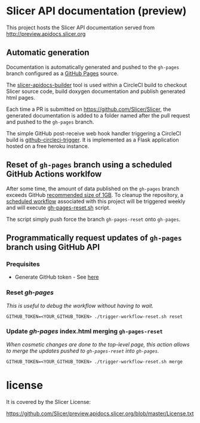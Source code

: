 # Slicer API documentation (preview)

This project hosts the Slicer API documentation served from http://preview.apidocs.slicer.org


## Automatic generation

Documentation is automatically generated and pushed to the `gh-pages` branch configured as a [GitHub Pages](https://help.github.com/articles/configuring-a-publishing-source-for-github-pages/) source.

The [slicer-apidocs-builder](https://github.com/Slicer/slicer-apidocs-builder) tool is used within a CircleCI
build to checkout Slicer source code, build doxygen documentation and publish generated html pages.

Each time a PR is submitted on https://github.com/Slicer/Slicer, the generated
documentation is added to a folder named after the pull request and pushed to
the `gh-pages` branch.

The simple GitHub post-receive web hook handler triggering a CircleCI build is
[github-circleci-trigger](https://github.com/Slicer/github-circleci-trigger). It is implemented as
a Flask application hosted on a free heroku instance.

## Reset of `gh-pages` branch using a scheduled GitHub Actions worklfow

After some time, the amount of data published on the `gh-pages` branch exceeds GitHub [recommended size of 1GB][max_size].
To cleanup the repository, a [scheduled workflow][schedule] associated with this project
will be triggered weekly and will execute [gh-pages-reset.sh](./gh-pages-reset.sh) script.

The script simply push force the branch `gh-pages-reset` onto `gh-pages`.

[max_size]: https://help.github.com/articles/what-is-my-disk-quota/
[schedule]: https://docs.github.com/en/actions/using-workflows/events-that-trigger-workflows#schedule


## Programmatically request updates of `gh-pages` branch using GitHub API

### Prequisites

* Generate GitHub token - See [here](https://github.com/settings/tokens)

### Reset *gh-pages*

*This is useful to debug the workflow without having to wait.*

```
GITHUB_TOKEN=<YOUR_GITHUB_TOKEN> ./trigger-workflow-reset.sh reset
```


### Update *gh-pages* index.html merging `gh-pages-reset`

*When cosmetic changes are done to the top-level page, this action allows to merge the
updates pushed to `gh-pages-reset` into `gh-pages`.*

```
GITHUB_TOKEN=<YOUR_GITHUB_TOKEN> ./trigger-workflow-reset.sh merge
```


# license

It is covered by the Slicer License:

https://github.com/Slicer/preview.apidocs.slicer.org/blob/master/License.txt


